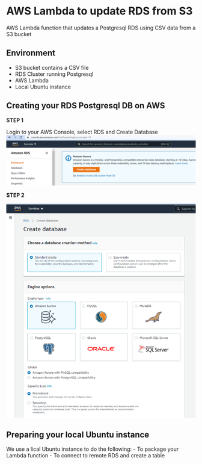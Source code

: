 # AWS Lambda to update RDS from S3 
AWS Lambda function that updates a Postgresql RDS using CSV data from a S3 bucket

## Environment

- S3 bucket contains a CSV file
- RDS Cluster running Postgresql
- AWS Lambda
- Local Ubuntu instance

## Creating your RDS Postgresql DB on AWS

__STEP 1__

Login to your AWS Console, select RDS and Create Database
![](./one.png)

__STEP 2__

![](./two.png)

## Preparing your local Ubuntu instance

We use a lical Ubuntu instance to do the following:
    - To package your Lambda function
    - To connect to remote RDS and create a table

### 
